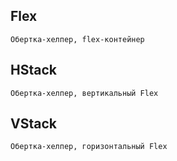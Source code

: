 ## Flex

```
Обертка-хелпер, flex-контейнер
```

## HStack

```
Обертка-хелпер, вертикальный Flex
```

## VStack

```
Обертка-хелпер, горизонтальный Flex
```